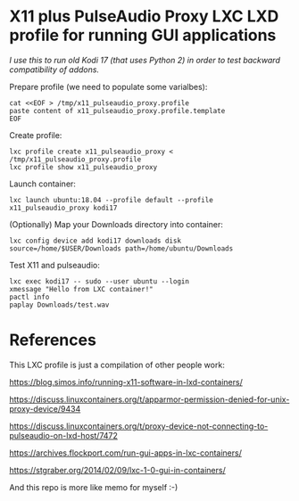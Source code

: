 # X11 plus PulseAudio Proxy LXC LXD profile for running GUI applications

*I use this to run old Kodi 17 (that uses Python 2) in order to test backward compatibility of addons.*

Prepare profile (we need to populate some varialbes):
```
cat <<EOF > /tmp/x11_pulseaudio_proxy.profile
paste content of x11_pulseaudio_proxy.profile.template
EOF
```

Create profile:
```
lxc profile create x11_pulseaudio_proxy < /tmp/x11_pulseaudio_proxy.profile
lxc profile show x11_pulseaudio_proxy
```

Launch container:
```
lxc launch ubuntu:18.04 --profile default --profile x11_pulseaudio_proxy kodi17
```

(Optionally) Map your Downloads directory into container:
```
lxc config device add kodi17 downloads disk source=/home/$USER/Downloads path=/home/ubuntu/Downloads
```

Test X11 and pulseaudio:
```
lxc exec kodi17 -- sudo --user ubuntu --login
xmessage "Hello from LXC container!"
pactl info
paplay Downloads/test.wav
```

# References

This LXC profile is just a compilation of other people work:

https://blog.simos.info/running-x11-software-in-lxd-containers/

https://discuss.linuxcontainers.org/t/apparmor-permission-denied-for-unix-proxy-device/9434

https://discuss.linuxcontainers.org/t/proxy-device-not-connecting-to-pulseaudio-on-lxd-host/7472

https://archives.flockport.com/run-gui-apps-in-lxc-containers/

https://stgraber.org/2014/02/09/lxc-1-0-gui-in-containers/

And this repo is more like memo for myself :-)
